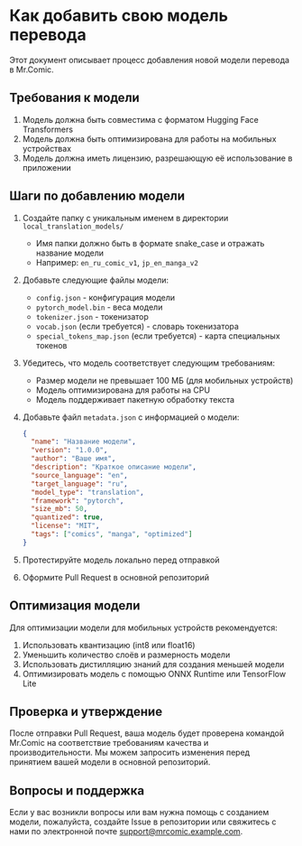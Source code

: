 # Как добавить свою модель перевода

Этот документ описывает процесс добавления новой модели перевода в Mr.Comic.

## Требования к модели

1. Модель должна быть совместима с форматом Hugging Face Transformers
2. Модель должна быть оптимизирована для работы на мобильных устройствах
3. Модель должна иметь лицензию, разрешающую её использование в приложении

## Шаги по добавлению модели

1. Создайте папку с уникальным именем в директории `local_translation_models/`
   - Имя папки должно быть в формате snake_case и отражать название модели
   - Например: `en_ru_comic_v1`, `jp_en_manga_v2`

2. Добавьте следующие файлы модели:
   - `config.json` - конфигурация модели
   - `pytorch_model.bin` - веса модели
   - `tokenizer.json` - токенизатор
   - `vocab.json` (если требуется) - словарь токенизатора
   - `special_tokens_map.json` (если требуется) - карта специальных токенов

3. Убедитесь, что модель соответствует следующим требованиям:
   - Размер модели не превышает 100 МБ (для мобильных устройств)
   - Модель оптимизирована для работы на CPU
   - Модель поддерживает пакетную обработку текста

4. Добавьте файл `metadata.json` с информацией о модели:
   ```json
   {
     "name": "Название модели",
     "version": "1.0.0",
     "author": "Ваше имя",
     "description": "Краткое описание модели",
     "source_language": "en",
     "target_language": "ru",
     "model_type": "translation",
     "framework": "pytorch",
     "size_mb": 50,
     "quantized": true,
     "license": "MIT",
     "tags": ["comics", "manga", "optimized"]
   }
   ```

5. Протестируйте модель локально перед отправкой

6. Оформите Pull Request в основной репозиторий

## Оптимизация модели

Для оптимизации модели для мобильных устройств рекомендуется:

1. Использовать квантизацию (int8 или float16)
2. Уменьшить количество слоёв и размерность модели
3. Использовать дистилляцию знаний для создания меньшей модели
4. Оптимизировать модель с помощью ONNX Runtime или TensorFlow Lite

## Проверка и утверждение

После отправки Pull Request, ваша модель будет проверена командой Mr.Comic на соответствие требованиям качества и производительности. Мы можем запросить изменения перед принятием вашей модели в основной репозиторий.

## Вопросы и поддержка

Если у вас возникли вопросы или вам нужна помощь с созданием модели, пожалуйста, создайте Issue в репозитории или свяжитесь с нами по электронной почте support@mrcomic.example.com.

